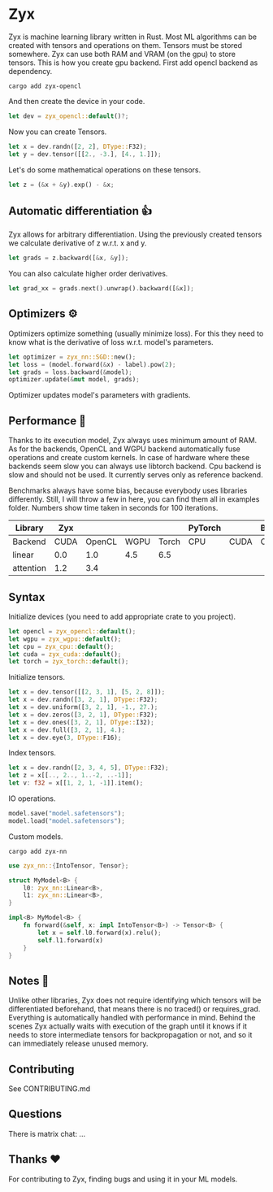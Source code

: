 # Zyx

Zyx is machine learning library written in Rust.
Most ML algorithms can be created with tensors and operations on them.
Tensors must be stored somewhere. Zyx can use both RAM and VRAM (on the gpu) to store tensors.
This is how you create gpu backend. First add opencl backend as dependency.
```shell
cargo add zyx-opencl
```
And then create the device in your code.
```rust
let dev = zyx_opencl::default()?;
```
Now you can create Tensors.
```rust
let x = dev.randn([2, 2], DType::F32);
let y = dev.tensor([[2., -3.], [4., 1.]]);
```
Let's do some mathematical operations on these tensors.
```rust
let z = (&x + &y).exp() - &x;
```

## Automatic differentiation 👍

Zyx allows for arbitrary differentiation. Using the previously created tensors we calculate derivative of z w.r.t. x and y.
```rust
let grads = z.backward([&x, &y]);
```
You can also calculate higher order derivatives.
```rust
let grad_xx = grads.next().unwrap().backward([&x]);
```

## Optimizers ⚙️

Optimizers optimize something (usually minimize loss). For this they need to know what is the derivative of loss w.r.t. model's parameters.
```rust
let optimizer = zyx_nn::SGD::new();
let loss = (model.forward(&x) - label).pow(2);
let grads = loss.backward(&model);
optimizer.update(&mut model, grads);
```
Optimizer updates model's parameters with gradients.

## Performance 🚀

Thanks to its execution model, Zyx always uses minimum amount of RAM.
As for the backends, OpenCL and WGPU backend automatically fuse operations and create custom kernels.
In case of hardware where these backends seem slow you can always use libtorch backend.
Cpu backend is slow and should not be used. It currently serves only as reference backend.

Benchmarks always have some bias, because everybody uses libraries differently.
Still, I will throw a few in here, you can find them all in examples folder.
Numbers show time taken in seconds for 100 iterations.

| Library   | Zyx  |        |      |       | PyTorch |      | Burn |      |
|-----------|------|--------|------|-------|---------|------|------|------|
| Backend   | CUDA | OpenCL | WGPU | Torch | CPU     | CUDA | CPU  | WGPU |
| linear    | 0.0  | 1.0    | 4.5  | 6.5   |
| attention | 1.2  | 3.4    |

## Syntax

Initialize devices (you need to add appropriate crate to you project).
```rust
let opencl = zyx_opencl::default();
let wgpu = zyx_wgpu::default();
let cpu = zyx_cpu::default();
let cuda = zyx_cuda::default();
let torch = zyx_torch::default();
```
Initialize tensors.
```rust
let x = dev.tensor([[2, 3, 1], [5, 2, 8]]);
let x = dev.randn([3, 2, 1], DType::F32);
let x = dev.uniform([3, 2, 1], -1., 27.);
let x = dev.zeros([3, 2, 1], DType::F32);
let x = dev.ones([3, 2, 1], DType::I32);
let x = dev.full([3, 2, 1], 4.);
let x = dev.eye(3, DType::F16);
```
Index tensors.
```rust
let x = dev.randn([2, 3, 4, 5], DType::F32);
let z = x[[.., 2.., 1..-2, ..-1]];
let v: f32 = x[[1, 2, 1, -1]].item();
```
IO operations.
```rust
model.save("model.safetensors");
model.load("model.safetensors");
```
Custom models.
```shell
cargo add zyx-nn
```
```rust
use zyx_nn::{IntoTensor, Tensor};

struct MyModel<B> {
    l0: zyx_nn::Linear<B>,
    l1: zyx_nn::Linear<B>,
}

impl<B> MyModel<B> {
    fn forward(&self, x: impl IntoTensor<B>) -> Tensor<B> {
        let x = self.l0.forward(x).relu();
        self.l1.forward(x)
    }
}
```

## Notes 🤔

Unlike other libraries, Zyx does not require identifying which tensors will be differentiated beforehand,
that means there is no traced() or requires_grad. Everything is automatically handled with performance in mind.
Behind the scenes Zyx actually waits with execution of the graph until it knows if it needs to store intermediate
tensors for backpropagation or not, and so it can immediately release unused memory.

## Contributing

See CONTRIBUTING.md

## Questions

There is matrix chat: ...

## Thanks ❤️

For contributing to Zyx, finding bugs and using it in your ML models.
